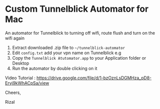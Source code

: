 # Custom Tunnelblick Automator for Mac
An automator for Tunnelblick to turning off wifi, route flush and turn on the wifi again

1. Extract downloaded .zip file to `~/tunnelblick-automator`
2. Edit `config.txt` add your vpn name on Tunnelblick e.g
2. Copy the `Tunnelblick Atutomator.app` to your Application folder or Desktop
3. Run the automator by double clicking on it


Video Tutorial : https://drive.google.com/file/d/1-bzOznLsDGMHza_pD8-Ervj9kWhACpSa/view

Cheers,

Rizal
